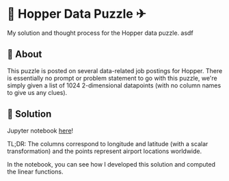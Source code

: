 # 🐇 Hopper Data Puzzle ✈

My solution and thought process for the Hopper data puzzle. asdf

## 💭 About

This puzzle is posted on several data-related job postings for Hopper. There is essentially no prompt or problem statement to go with this puzzle, we're simply given a list of 1024 2-dimensional datapoints (with no column names to give us any clues).

## 🧐 Solution

Jupyter notebook [here](https://github.com/cjporteo/hopper-data-puzzle/blob/main/puzzle.ipynb)!

TL;DR: The columns correspond to longitude and latitude (with a scalar transformation) and the points represent airport locations worldwide.

In the notebook, you can see how I developed this solution and computed the linear functions.
